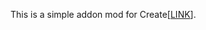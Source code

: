 <p>This is a simple addon mod for Create[<a href="https://github.com/Creators-of-Create/Create">LINK</a>].</p>
